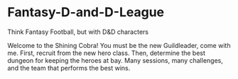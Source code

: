 # Fantasy-D-and-D-League
Think Fantasy Football, but with D&amp;D characters

Welcome to the Shining Cobra! You must be the new Guildleader, come with me.
First, recruit from the new hero class.
Then, determine the best dungeon for keeping the heroes at bay.
Many sessions, many challenges, and the team that performs the best wins.
